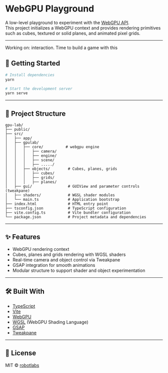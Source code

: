# WebGPU Playground

A low-level playground to experiment with the [WebGPU API](https://gpuweb.github.io/gpuweb/).  
This project initializes a WebGPU context and provides rendering primitives such as cubes, textured or solid planes, and animated pixel grids.

---

Working on: interaction. Time to build a game with this

## 🚀 Getting Started

```bash
# Install dependencies
yarn

# Start the development server
yarn serve
```

---

## 📁 Project Structure

```
gpu-lab/
├── public/
├── src/
│   ├── app/
│   ├── gpulab/
│   │   ├── core/          # webgpu engine
│   │   │   ├── camera/
│   │   │   ├── engine/
│   │   │   ├── scene/
│   │   │   ├── ...../
│   │   ├── objects/        # Cubes, planes, grids
│   │   │   ├── cubes/
│   │   │   ├── grids/
│   │   │   ├── planes/
│   ├── gui/                # GUIView and parameter controls (tweakpane)
│   ├── shaders/            # WGSL shader modules
│   └── main.ts             # Application bootstrap
├── index.html              # HTML entry point
├── tsconfig.json           # TypeScript configuration
├── vite.config.ts          # Vite bundler configuration
└── package.json            # Project metadata and dependencies
```

---

## ✨ Features

- WebGPU rendering context
- Cubes, planes and grids rendering with WGSL shaders
- Real-time camera and object control via Tweakpane
- GSAP integration for smooth animations
- Modular structure to support shader and object experimentation

---

## 🛠️ Built With

- [TypeScript](https://www.typescriptlang.org/)
- [Vite](https://vitejs.dev/)
- [WebGPU](https://gpuweb.github.io/gpuweb/)
- [WGSL](https://www.w3.org/TR/WGSL/) (WebGPU Shading Language)
- [GSAP](https://gsap.com/)
- [Tweakpane](https://cocopon.github.io/tweakpane/)

---

## 📄 License

MIT © [robotlabs](https://github.com/robotlabs)
